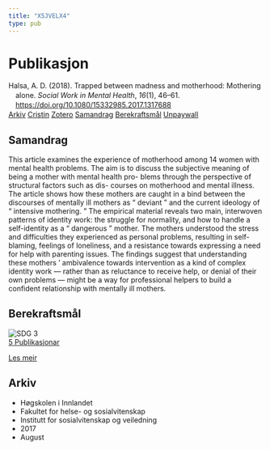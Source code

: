 ```yaml
---
title: "X5JVELX4"
type: pub
---
```

<h1>Publikasjon</h1>
<article id="csl-bib-container-X5JVELX4" class="csl-bib-container">
  <div class="csl-bib-body" style="line-height: 1.35; padding-left: 1em; text-indent:-1em;">
  <div class="csl-entry">Halsa, A. D. (2018). Trapped between madness and motherhood: Mothering alone. <i>Social Work in Mental Health</i>, <i>16</i>(1), 46&#x2013;61. <a href="https://doi.org/10.1080/15332985.2017.1317688">https://doi.org/10.1080/15332985.2017.1317688</a></div>
</div>
  <div class="csl-bib-buttons">
    <a href="#taxonomy-article-X5JVELX4" class="csl-bib-button">Arkiv</a>
    <a href="https://app.cristin.no/results/show.jsf?id=1489335" alt="Cristin URL" class="csl-bib-button">Cristin</a>
    <a href="http://zotero.org/groups/5402882/items/X5JVELX4" alt="Zotero URL" class="csl-bib-button">Zotero</a>
    <a href="#abstract-article-X5JVELX4" class="csl-bib-button">Samandrag</a>
    <a href="#sdg-article-X5JVELX4" class="csl-bib-button">Berekraftsmål</a>
    <a href="https://doi.org/10.1080/15332985.2017.1317688" class="csl-bib-button">Unpaywall</a>
  </div>
  <div id="csl-bib-meta-container-X5JVELX4"></div>
</article>
<div id="csl-bib-meta-X5JVELX4" class="csl-bib-meta">
  <article id="abstract-article-X5JVELX4" class="abstract-article">
    <h1>Samandrag</h1>
    This article examines the experience of motherhood among 14 women with mental health problems. The aim is to discuss the subjective meaning of being a mother with mental health pro- blems through the perspective of structural factors such as dis- courses on motherhood and mental illness. The article shows how these mothers are caught in a bind between the discourses of mentally ill mothers as “ deviant ” and the current ideology of “ intensive mothering. ” The empirical material reveals two main, interwoven patterns of identity work: the struggle for normality, and how to handle a self-identity as a “ dangerous ” mother. The mothers understood the stress and difficulties they experienced as personal problems, resulting in self-blaming, feelings of loneliness, and a resistance towards expressing a need for help with parenting issues. The findings suggest that understanding these mothers ’ ambivalence towards intervention as a kind of complex identity work — rather than as reluctance to receive help, or denial of their own problems — might be a way for professional helpers to build a confident relationship with mentally ill mothers.
  </article>
  <article id="sdg-article-X5JVELX4" class="sdg-article">
    <h1>Berekraftsmål</h1>
    <div class="sdg-container"><div id="sdg3" class="sdg"> <img src="{{< params subfolder >}}images/sdg/sdg03_no.png" class="image" alt="SDG 3"> <div class="sdg-overlay"> <a href="{{< params subfolder >}}no/archive/?sdg=3#archive" class="sdg-publication-count"><span>5</span> Publikasjonar</a> <p><a href="NA" class="sdg-read-more">Les meir</a></p> </div> </div></div>
  </article>
  <article id="taxonomy-article-X5JVELX4" class="taxonomy-article">
    <h1>Arkiv</h1>
    <ul>
      <li>Høgskolen i Innlandet</li>
      <li>Fakultet for helse- og sosialvitenskap</li>
      <li>Institutt for sosialvitenskap og veiledning</li>
      <li>2017</li>
      <li>August</li>
    </ul>
  </article>
</div>
